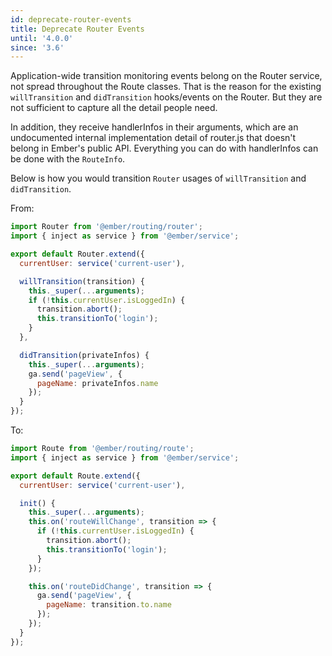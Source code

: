 ```yaml
---
id: deprecate-router-events
title: Deprecate Router Events
until: '4.0.0'
since: '3.6'
---
```


Application-wide transition monitoring events belong on the Router service, not spread throughout the Route classes. That is the reason for the existing `willTransition` and `didTransition` hooks/events on the Router. But they are not sufficient to capture all the detail people need.

In addition, they receive handlerInfos in their arguments, which are an undocumented internal implementation detail of router.js that doesn't belong in Ember's public API. Everything you can do with handlerInfos can be done with the `RouteInfo`.


Below is how you would transition `Router` usages of `willTransition` and `didTransition`.

From:

```js
import Router from '@ember/routing/router';
import { inject as service } from '@ember/service';

export default Router.extend({
  currentUser: service('current-user'),

  willTransition(transition) {
    this._super(...arguments);
    if (!this.currentUser.isLoggedIn) {
      transition.abort();
      this.transitionTo('login');
    }
  },

  didTransition(privateInfos) {
    this._super(...arguments);
    ga.send('pageView', {
      pageName: privateInfos.name
    });
  }
});
```

To:

```js
import Route from '@ember/routing/route';
import { inject as service } from '@ember/service';

export default Route.extend({
  currentUser: service('current-user'),

  init() {
    this._super(...arguments);
    this.on('routeWillChange', transition => {
      if (!this.currentUser.isLoggedIn) {
        transition.abort();
        this.transitionTo('login');
      }
    });

    this.on('routeDidChange', transition => {
      ga.send('pageView', {
        pageName: transition.to.name
      });
    });
  }
});
```
